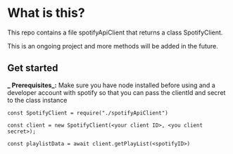 # What is this?

This repo contains a file spotifyApiClient that returns a class SpotifyClient.

This is an ongoing project and more methods will be added in the future.

## Get started

**_ Prerequisites_:** Make sure you have node installed before using and a developer account with spotify so that you can pass the clientId and secret to the class instance

```
const SpotifyClient = require("./spotifyApiClient")

const client = new SpotifyClient(<your client ID>, <you client secret>);

const playlistData = await client.getPlayList(<spotifyID>)
```
